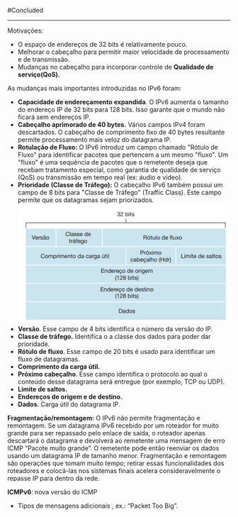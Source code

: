 #Concluded 

---

Motivações:

- O espaço de endereços de 32 bits é relativamente pouco.
- Melhorar o cabeçalho para permitir maior velocidade de processamento e de transmissão.
- Mudanças no cabeçalho para incorporar controle de **Qualidade de serviço(QoS).**

As mudanças mais importantes introduzidas no IPv6 foram: 

- **Capacidade de endereçamento expandida**. O IPv6 aumenta o tamanho do endereço IP de 32 bits para 128 bits. Isso garante que o mundo não ficará sem endereços IP.
- **Cabeçalho aprimorado de 40 bytes.** Vários campos IPv4 foram descartados. O cabeçalho de comprimento fixo de 40 bytes resultante permite processamento mais veloz do datagrama IP.
- **Rotulação de Fluxo:** O IPv6 introduz um campo chamado "Rótulo de Fluxo" para identificar pacotes que pertencem a um mesmo "fluxo". Um "fluxo" é uma sequência de pacotes que o remetente deseja que recebam tratamento especial, como garantia de qualidade de serviço (QoS) ou transmissão em tempo real (ex: áudio e vídeo).
- **Prioridade (Classe de Tráfego):** O cabeçalho IPv6 também possui um campo de 8 bits para "Classe de Tráfego" (Traffic Class). Este campo permite que os datagramas sejam priorizados.
![Pasted image 20250530105010](../../attachments/Pasted%20image%2020250530105010.png)
- **Versão**. Esse campo de 4 bits identifica o número da versão do IP. 
- **Classe de tráfego.** Identifica o a classe dos dados para poder dar prioridade.
- **Rótulo de fluxo**. Esse campo de 20 bits é usado para identificar um fluxo de datagramas. 
- **Comprimento da carga útil.** 
- **Próximo cabeçalho**. Esse campo identifica o protocolo ao qual o conteúdo desse datagrama será entregue (por exemplo, TCP ou UDP). 
- **Limite de saltos.** 
- **Endereços de origem e de destino.** 
- **Dados**. Carga útil do datagrama IP.
 
 **Fragmentação/remontagem:** O IPv6 não permite fragmentação e remontagem. Se um datagrama IPv6 recebido por um roteador for muito grande para ser repassado pelo enlace de saída, o roteador apenas descartará o datagrama e devolverá ao remetente uma mensagem de erro ICMP “Pacote muito grande”. O remetente pode então reenviar os dados usando um datagrama IP de tamanho menor.  Fragmentação e remontagem são operações que tomam muito tempo; retirar essas funcionalidades dos roteadores e colocá-las nos sistemas finais acelera consideravelmente o repasse IP para dentro da rede. 

**ICMPv6**: nova versão do ICMP
- Tipos de mensagens adicionais , ex.: “Packet Too Big”.
